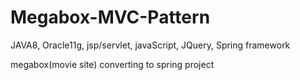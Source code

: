 # Megabox-MVC-Pattern
JAVA8, Oracle11g, jsp/servlet, javaScript, JQuery, Spring framework

megabox(movie site) converting to spring project
